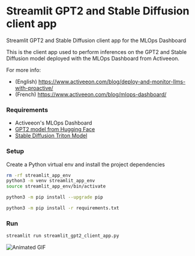 # Streamlit GPT2 and Stable Diffusion client app
Streamlit GPT2 and Stable Diffusion client app for the MLOps Dashboard

This is the client app used to perform inferences on the GPT2 and Stable Diffusion model deployed with the MLOps Dashboard from Activeeon.

For more info:
- (English) https://www.activeeon.com/blog/deploy-and-monitor-llms-with-proactive/
- (French) https://www.activeeon.com/blog/mlops-dashboard/

### Requirements
- Activeeon's MLOps Dashboard
- [GPT2 model from Hugging Face](https://huggingface.co/gpt2)
- [Stable Diffusion Triton Model](https://github.com/kamalkraj/stable-diffusion-tritonserver)

### Setup
Create a Python virtual env and install the project dependencies
```bash
rm -rf streamlit_app_env
python3 -m venv streamlit_app_env
source streamlit_app_env/bin/activate

python3 -m pip install --upgrade pip

python3 -m pip install -r requirements.txt
```

### Run
```bash
streamlit run streamlit_gpt2_client_app.py
```

![Animated GIF](https://github.com/ow2-proactive/mlops_streamlit_gpt2_app/blob/34afcdb1d7c0647e7da29c104d8bb7d53d813e86/images/streamlit_client.gif)
